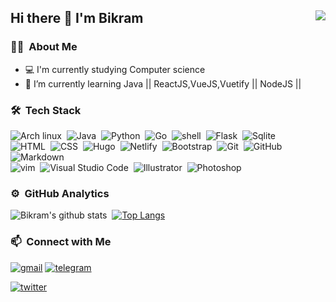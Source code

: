 ## Hi there 👋 I'm Bikram <img align="right" src="https://komarev.com/ghpvc/?username=bikrambox&color=269077">
### 👨🏻‍ &nbsp;About Me
- 💻 I'm currently studying Computer science
- 🌱 I’m currently learning Java || ReactJS,VueJS,Vuetify || NodeJS || 

### 🛠 &nbsp;Tech Stack
![Arch linux](https://img.shields.io/badge/-Arch_Linux-141a20?style=flat&logo=arch-linux)&nbsp;
![Java](https://img.shields.io/badge/-Java-141a20?style=flat&logo=Java&logoColor=FFA518)&nbsp;
![Python](https://img.shields.io/badge/-Python-141a20?style=flat&logo=python)&nbsp;
![Go](https://img.shields.io/badge/-Go-141a20?style=flat&logo=go)&nbsp;
![shell](https://img.shields.io/badge/-Shell_Script-141a20?style=flat&logo=shell)&nbsp;
![Flask](https://img.shields.io/badge/-Flask-141a20?style=flat&logo=flask)&nbsp;
![Sqlite](https://img.shields.io/badge/-SQLite-141a20?style=flat&logo=sqlite&logoColor=blue)\
![HTML](https://img.shields.io/badge/-HTML-141a20?style=flat&logo=HTML5)&nbsp;
![CSS](https://img.shields.io/badge/-CSS-141a20?style=flat&logo=CSS3&logoColor=1572B6)&nbsp;
![Hugo](https://img.shields.io/badge/-Hugo-141a20?style=flat&logo=hugo)&nbsp;
![Netlify](https://img.shields.io/badge/-Netlify-141a20?style=flat&logo=netlify)&nbsp;
![Bootstrap](https://img.shields.io/badge/-Bootstrap-141a20?style=flat&logo=bootstrap&logoColor=563D7C)&nbsp;
![Git](https://img.shields.io/badge/-Git-141a20?style=flat&logo=git)&nbsp;
![GitHub](https://img.shields.io/badge/-GitHub-141a20?style=flat&logo=github)&nbsp;
![Markdown](https://img.shields.io/badge/-Markdown-141a20?style=flat&logo=markdown)\
![vim](https://img.shields.io/badge/-Vim-141a20?style=flat&logo=vim)&nbsp;
![Visual Studio Code](https://img.shields.io/badge/-Visual%20Studio%20Code-141a20?style=flat&logo=visual-studio-code&logoColor=007ACC)&nbsp;
![Illustrator](https://img.shields.io/badge/-Illustrator-141a20?style=flat&logo=adobe-illustrator)&nbsp;
![Photoshop](https://img.shields.io/badge/-Photoshop-141a20?style=flat&logo=adobe-photoshop)&nbsp;

### ⚙️ &nbsp;GitHub Analytics
![Bikram's github stats](https://github-readme-stats.vercel.app/api?username=bikrambox&theme=gotham&show_icons=true)&nbsp; [![Top Langs](https://github-readme-stats.vercel.app/api/top-langs/?username=bikrambox&layout=compact&exclude_repo=bikrambox.github.io&theme=gotham)](https://github.com/bikrambox/github-readme-stats)

### 📫 &nbsp;Connect with Me
[![gmail](https://img.shields.io/badge/-bikram.rongpi.dpu@gmail.com-D14836?style=flat&logo=Gmail&logoColor=white)](mailto:bikram.rongpi.dpu@gmail.com)
[![telegram](https://img.shields.io/badge/-@bikram_rongpi-0e3e55?style=flat&logo=Telegram&logoColor=white)](https://t.me/bikram_rongpi)

[![twitter](https://img.shields.io/twitter/follow/bikramrongpi_?style=social)](https://twitter.com/bikramrongpi_)
